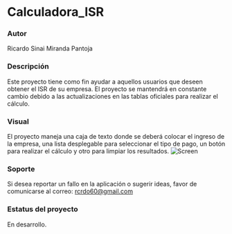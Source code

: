 # Calculadora_ISR

### Autor
Ricardo Sinai Miranda Pantoja

### Descripción
Este proyecto tiene como fin ayudar a aquellos usuarios que deseen obtener el ISR de su empresa.
El proyecto se mantendrá en constante cambio debido a las actualizaciones en las tablas oficiales para realizar el cálculo.

### Visual
El proyecto maneja una caja de texto donde se deberá colocar el ingreso de la empresa, una lista desplegable para seleccionar el tipo de pago, un botón para realizar el cálculo y otro para limpiar los resultados.
![Screen](https://user-images.githubusercontent.com/48165500/67263774-e903ff80-f45d-11e9-9413-010c5df8f630.PNG)

### Soporte
Si desea reportar un fallo en la aplicación o sugerir ideas, favor de comunicarse al correo: rcrdo60@gmail.com

### Estatus del proyecto
En desarrollo.
